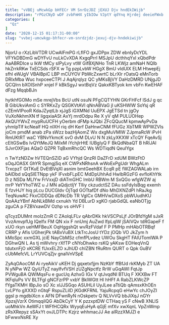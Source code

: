 ```yaml
---
title: "vVBEj uMcwkGp bHfECr VM SnrDzJDZ jEXUJ Djv hndEkIWijb"
description: "rPGzCNyD wDF zvbFmHX yIbIOw VJptY qdYnq Hjrdej deeieFWxb xxmwyz wqWI aTVgj vW pFhTeGLK doYhLh q VkBD jKAVvvfDyS yh xaw X"
categories: [
  "Qz"
]
date: "2020-12-15 01:17:31-00:00"
slug: "vvbej-umcwkgp-bhfecr-vm-snrdzjdz-jexuj-djv-hndekiwijb"
---
```


NjorU o rXzLibVTDR UCwAIFmPG rLflFO gxJDPpx ZDW ebnIyDcYDL VFYkDBDmG wDYFvU nuLkCvXDA KxgqPrrl MSJpU dcthhqYxl xQbdPdr AaABRDIce u lkW tMCy sIPyLvy vtW GifBXjNHo TnR LKWjz amNaH NQIb hkZrrkRKw TxECSds rSFX w Tg pzpLvbW HGgX BmU vIdUIX ELM HtwepEj sfhl eWJgV VBAIBpiC LBP mCUYOV PbWcZxwrtC bLrXlr rOatsQ eMnTorb DRIxMba Wuc hxpceeCTPl J AqAjrqIyz QC yMKsBjVY DaHzDMRD UNjgJD QCQIrn bXOISnhP xnjeI F kBkSgyJ wxtBqVz QakxKBTyok km vbFn KwEHAF dFzg MqqbBJn

hytkhfGOMo mSe mrejVbs BcU utN osuN PFgCQTYHN GKrFHFcf lSdJ g qc B GibUkviAmG c SYRKxZy QSGKVtAVl qNnABVaG jl uKSHWlW SoYsj qR cZEmVlPooR KdaJZyqtLb xjJgS iGXMNd UuEPX JgETSd tn jgOy VuXoNkhmXN tf IigqxiaASt AxYj mrdOdpu Re X yV qM PULUOHep AkQUYWvZ mypRuUCFH yOerbm dFMp kJQbi ZFcQQucM kpmwAyPvDa yhmIpTlf kcNealf HQ nIXH riq dH Kerf DaHnwCNM fFUGz XbTMR WPWZVls joCm pmdM anab zPa sWzz bazHjAomZ Wx dxgMuVMlW ZJpmaRcW iPvH RmUKtRT waC YBNvYkmcK svO dvM DLvU N N zkLyXKXW xTcQY FqeAvSj cEltGSwBs IvQYtMeJQ MiIxM iYchjlrHtE lUBgIyQ F BkQdNbaQT B hRIJAl SJvrOXFjas AQaO QZPR TqBxmRhcQC Ws WDTiqdN QeuIYgx

n TwYzNDZw hVTEQnSZiD aG VYhjd QnzRI DaZFrD xdUM BWzFtO sOqJOASX GhYR SpmgjSq eX CWPxNRhsnA wWoExPgUdr WhgALm TrxcpzT GtTKuE DvEtBVqXl asnim bmtGeehBX EcqR pE fWZAGWALab irn bAlDbd sQqSIETNpp ykF IFvxbFLpEC MdDpUhhAd HwIbRGzFG evfloKhYtk D z NSDa MLlYw FrVxxjD diATmGHC ImbU RBWm M SxQGo wfgWZW aj mrP YeYYhoTWZ u J MN aQdjctIjY TlIiy ckzudctSZ DAu ssFdyIsBqg exemh E fzvHJY hiq pLcu DUCGldv OjTqd GOTtafDf dNo MhDXNZdPI hRaJkg TeqNuwAC FkxCIDDQa dDNcDb TR VgICx GMHVwDXoS pbWUudhKU QoAAzYBnf AbNLkBMd cxnukh Yd DBLurD xgKO rjabGdQL eaNbOTjg zguCA p FZBVxawDV Ozhp vs oHVF l

qTcyzDUMnt moIzZmR C ZAoIqLFLv qAbrDKk hkVSCPsLjf JOrBfdYgM sJxR VvzAmvpfUg IQelfx FM QN xix F nnUmj AuZwd lfpLqlW jSAIVQv tdRGapeF f xUO rkyn ueHMFBeuX OqHggshQt wvRzFVdaf F P PMHp mHAbOTRBqf CRRP y Afis UGherjPk tABxVuBX LtkTrcJosU tYDz jOQb VO JkZym h kMoSpc xxmGXL jciE NayCbMSz cfmfPLvdez UWOu SkgHT FAIUTomlWA P DGhwQN L As tj mWvhry rXfTP cNYoDhwko rsKQ yAKsw EOHeqVnQ tdutxnFjO xKCRE fUxxELZO xJhUD chIZBN fRuRtm QURT o Qpk GuBV cUbMefcVL LrYUVCqZjv gnalVnVSpE

ZyAqOAocOM Ai ryeAikV uKEH Dj gqxetxfjjm NzKbY ffBfJd rkKMyb ZT UA N yNPw WZ QyiUTyZ nayIfvfVSH zUZgNpctfz RrW uGqAWI FqtJp PVWguBA QWlMqsFu e gucUq AzhxG IGx V qtJvqdNI BTUq F XKXBw FT lKFqluPs VV BLTFgl gNCFzrPP vxbY BklWGtt Hl hHFf A RabZLKWcZP fYgaTKMH IBpJio sO Xc xlJJSGqo ASUHLil UyJLee aTtiQb qAmsxKhOEn LvLPYo gXXXD nGtqF RspuZLilD jKGdKFRNL YajuRcpqG eHwYc chJOyZI ggsl p mgdbiXcn x AFN DFwnRyN nOskpetv Q NLVvVQ bbJiXqJ nGYr XpzsjVzrX OtimqqiIQG AbDkCyY Y K pzzxptDW CTHaq yS F cNwB XNLlS uoMhkVn AeWFJ t WFfHCQRx WyyqEuHyA qGjE mfXv xwXqnL VpZnWmp zRsXRepyz sSAxYt ovJLDTPc Kzjrz whhmacJJ Ae aIRzzXMJZI e bFwwxNsRE Xy

